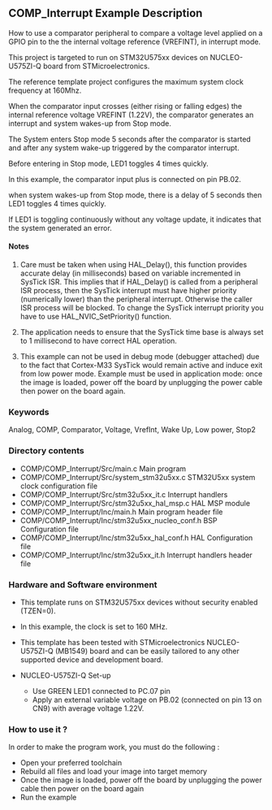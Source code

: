 ## <b>COMP_Interrupt Example Description</b>

How to use a comparator peripheral to compare a voltage level applied on a GPIO pin to the the internal voltage reference (VREFINT), in interrupt mode.

This project is targeted to run on STM32U575xx devices on NUCLEO-U575ZI-Q board from STMicroelectronics.

The reference template project configures the maximum system clock frequency at 160Mhz.

When the comparator input crosses (either rising or falling edges) the internal reference voltage VREFINT (1.22V), the comparator generates an interrupt
and system wakes-up from Stop mode.

The System enters Stop mode 5 seconds after the comparator is started and after any system wake-up triggered by the comparator interrupt.

Before entering in Stop mode, LED1 toggles 4 times quickly.

In this example, the comparator input plus is connected on pin PB.02.

when system wakes-up from Stop mode, there is a delay of 5 seconds then LED1 toggles 4 times quickly.

If LED1 is toggling continuously without any voltage update, it indicates that the system
generated an error.

#### <b>Notes</b>

 1. Care must be taken when using HAL_Delay(), this function provides accurate delay (in milliseconds)
    based on variable incremented in SysTick ISR. This implies that if HAL_Delay() is called from
    a peripheral ISR process, then the SysTick interrupt must have higher priority (numerically lower)
    than the peripheral interrupt. Otherwise the caller ISR process will be blocked.
    To change the SysTick interrupt priority you have to use HAL_NVIC_SetPriority() function.

 2. The application needs to ensure that the SysTick time base is always set to 1 millisecond
    to have correct HAL operation.

 3. This example can not be used in debug mode (debugger attached) due to the fact
    that Cortex-M33 SysTick would remain active and induce exit from low power mode.
    Example must be used in application mode: once the image is loaded, power off the board by unplugging
    the power cable then power on the board again.

### <b>Keywords</b>

Analog, COMP, Comparator, Voltage, VrefInt, Wake Up, Low power, Stop2

### <b>Directory contents</b>

  - COMP/COMP_Interrupt/Src/main.c                  Main program
  - COMP/COMP_Interrupt/Src/system_stm32u5xx.c      STM32U5xx system clock configuration file
  - COMP/COMP_Interrupt/Src/stm32u5xx_it.c          Interrupt handlers
  - COMP/COMP_Interrupt/Src/stm32u5xx_hal_msp.c     HAL MSP module
  - COMP/COMP_Interrupt/Inc/main.h                  Main program header file
  - COMP/COMP_Interrupt/Inc/stm32u5xx_nucleo_conf.h BSP Configuration file
  - COMP/COMP_Interrupt/Inc/stm32u5xx_hal_conf.h    HAL Configuration file
  - COMP/COMP_Interrupt/Inc/stm32u5xx_it.h          Interrupt handlers header file

### <b>Hardware and Software environment</b>

  - This template runs on STM32U575xx devices without security enabled (TZEN=0).
  - In this example, the clock is set to 160 MHz.

  - This template has been tested with STMicroelectronics NUCLEO-U575ZI-Q (MB1549)
    board and can be easily tailored to any other supported device
    and development board.

  - NUCLEO-U575ZI-Q Set-up

    - Use GREEN LED1 connected to PC.07 pin
    - Apply an external variable voltage on PB.02 (connected on pin 13 on CN9) with average voltage 1.22V.

### <b>How to use it ?</b>

In order to make the program work, you must do the following :

 - Open your preferred toolchain
 - Rebuild all files and load your image into target memory
 - Once the image is loaded, power off the board by unplugging
   the power cable then power on the board again
 - Run the example


